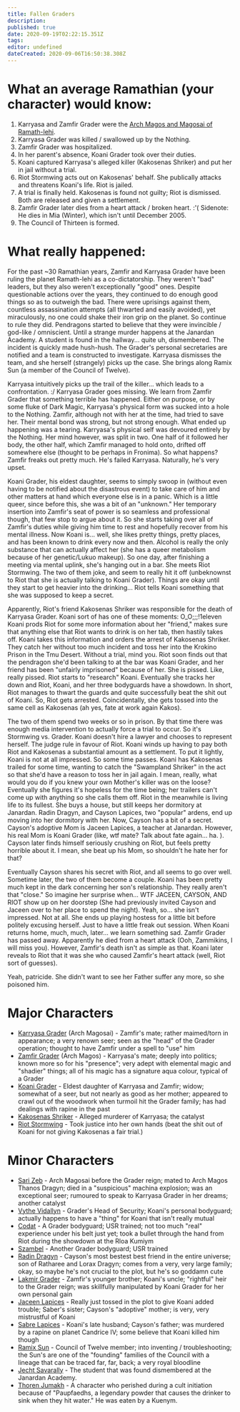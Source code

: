 ```yaml
---
title: Fallen Graders
description: 
published: true
date: 2020-09-19T02:22:15.351Z
tags: 
editor: undefined
dateCreated: 2020-09-06T16:50:38.308Z
---
```


What an average Ramathian (your character) would know:
======================================================

1.  Karryasa and Zamfir Grader were the [Arch Magos and Magosai of Ramath-lehi](/Government).
2.  Karryasa Grader was killed / swallowed up by the Nothing.
3.  Zamfir Grader was hospitalized.
4.  In her parent's absence, Koani Grader took over their duties.
5.  Koani captured Karryasa's alleged killer (Kakosenas Shriker) and put her in jail without a trial.
6.  Riot Stormwing acts out on Kakosenas' behalf. She publically attacks and threatens Koani's life. Riot is jailed.
7.  A trial is finally held. Kakosenas is found not guilty; Riot is dismissed. Both are released and given a settlement.
8.  Zamfir Grader later dies from a heart attack / broken heart. :'( Sidenote: He dies in Mia (Winter), which isn't until December 2005.
9.  The Council of Thirteen is formed.

What really happened:
=====================

For the past \~30 Ramathian years, Zamfir and Karryasa Grader have been ruling the planet Ramath-lehi as a co-dictatorship. They weren't "bad" leaders, but they also weren't exceptionally "good" ones. Despite questionable actions over the years, they continued to do enough good things so as to outweigh the bad. There were uprisings against them, countless assassination attempts (all thwarted and easily avoided), yet miraculously, no one could shake their iron grip on the planet. So continue to rule they did. Pendragons started to believe that they were invincible / god-like / omniscient. Until a strange murder happens at the Janardan Academy. A student is found in the hallway... quite uh, dismembered. The incident is quickly made hush-hush. The Grader's personal secretaries are notified and a team is constructed to investigate. Karryasa dismisses the team, and she herself (strangely) picks up the case. She brings along Ramix Sun (a member of the Council of Twelve).

Karryasa intuitively picks up the trail of the killer... which leads to a confrontation. :/ Karryasa Grader goes missing. We learn from Zamfir Grader that something terrible has happened. Either on purpose, or by some fluke of Dark Magic, Karryasa's physical form was sucked into a hole to the Nothing. Zamfir, although not with her at the time, had tried to save her. Their mental bond was strong, but not strong enough. What ended up happening was a tearing. Karryasa's physical self was devoured entirely by the Nothing. Her mind however, was split in two. One half of it followed her body, the other half, which Zamfir managed to hold onto, drifted off somewhere else (thought to be perhaps in Fronima). So what happens? Zamfir freaks out pretty much. He's failed Karryasa. Naturally, he's very upset.

Koani Grader, his eldest daughter, seems to simply swoop in (without even having to be notified about the disastrous event) to take care of him and other matters at hand which everyone else is in a panic. Which is a little queer, since before this, she was a bit of an "unknown." Her temporary insertion into Zamfir's seat of power is so seamless and professional though, that few stop to argue about it. So she starts taking over all of Zamfir's duties while giving him time to rest and hopefully recover from his mental illness. Now Koani is... well, she likes pretty things, pretty places, and has been known to drink every now and then. Alcohol is really the only substance that can actually affect her (she has a queer metabolism because of her genetic/Lukuo makeup). So one day, after finishing a meeting via mental uplink, she's hanging out in a bar. She meets Riot Stormwing. The two of them joke, and seem to really hit it off (unbeknownst to Riot that she is actually talking to Koani Grader). Things are okay until they start to get heavier into the drinking... Riot tells Koani something that she was supposed to keep a secret.

Apparently, Riot's friend Kakosenas Shriker was responsible for the death of Karryasa Grader. Koani sort of has one of these moments: O_O;;;!1eleven Koani prods Riot for some more information about her "friend," makes sure that anything else that Riot wants to drink is on her tab, then hastily takes off. Koani takes this information and orders the arrest of Kakosenas Shriker. They catch her without too much incident and toss her into the Krokino Prison in the Tmu Desert. Without a trial, mind you. Riot soon finds out that the pendragon she'd been talking to at the bar was Koani Grader, and her friend has been "unfairly imprisoned" because of her. She is pissed. Like, really pissed. Riot starts to "research" Koani. Eventually she tracks her down and Riot, Koani, and her three bodyguards have a showdown. In short, Riot manages to thwart the guards and quite successfully beat the shit out of Koani. So, Riot gets arrested. Coincidentally, she gets tossed into the same cell as Kakosenas (ah yes, fate at work again Kakos).

The two of them spend two weeks or so in prison. By that time there was enough media intervention to actually force a trial to occur. So it's Stormwing vs. Grader. Koani doesn't hire a lawyer and chooses to represent herself. The judge rule in favour of Riot. Koani winds up having to pay both Riot and Kakosenas a substantial amount as a settlement. To put it lightly, Koani is not at all impressed. So some time passes. Koani has Kakosenas trailed for some time, wanting to catch the "Swampland Shriker" in the act so that she'd have a reason to toss her in jail again. I mean, really, what would you do if you knew your own Mother's killer was on the loose? Eventually she figures it's hopeless for the time being; her trailers can't come up with anything so she calls them off. Riot in the meanwhile is living life to its fullest. She buys a house, but still keeps her dormitory at Janardan. Radin Dragyn, and Cayson Lapices, two "popular" ardens, end up moving into her dormitory with her. Now, Cayson has a bit of a secret. Cayson's adoptive Mom is Jaceen Lapices, a teacher at Janardan. However, his real Mom is Koani Grader (like, wtf mate? Talk about fate again... ha. ). Cayson later finds himself seriously crushing on Riot, but feels pretty horrible about it. I mean, she beat up his Mom, so shouldn't he hate her for that?

Eventually Cayson shares his secret with Riot, and all seems to go over well. Sometime later, the two of them become a couple. Koani has been pretty much kept in the dark concerning her son's relationship. They really aren't that "close." So imagine her surprise when... WTF JACEEN, CAYSON, AND RIOT show up on her doorstep (She had previously invited Cayson and Jaceen over to her place to spend the night). Yeah, so... she isn't impressed. Not at all. She ends up playing hostess for a little bit before politely excusing herself. Just to have a little freak out session. When Koani returns home, much, much, later... we learn something sad. Zamfir Grader has passed away. Apparently he died from a heart attack (Ooh, Zammikins, I will miss you). However, Zamfir's death isn't as simple as that. Koani later reveals to Riot that it was she who caused Zamfir's heart attack (well, Riot sort of guesses).

Yeah, patricide. She didn't want to see her Father suffer any more, so she poisoned him.

Major Characters
================

-   [Karryasa Grader](/characters/karryasa-grader) (Arch Magosai) - Zamfir's mate; rather maimed/torn in appearance; a very renown seer; seen as the "head" of the Grader operation; thought to have Zamfir under a spell to "use" him
-   [Zamfir Grader](/characters/zamfir-grader) (Arch Magos) - Karryasa's mate; deeply into politics; known more so for his "presence"; very adept with elemental magic and "shadier" things; all of his magic has a signature aqua colour, typical of a Grader
-   [Koani Grader](/characters/koani-grader) - Eldest daughter of Karryasa and Zamfir; widow; somewhat of a seer, but not nearly as good as her mother; appeared to crawl out of the woodwork when turmoil hit the Grader family; has had dealings with rapine in the past
-   [Kakosenas Shriker](/characters/kakosenas-shriker) - Alleged murderer of Karryasa; the catalyst
-   [Riot Stormwing](/characters/riot-stormwing) - Took justice into her own hands (beat the shit out of Koani for not giving Kakosenas a fair trial.)

Minor Characters
================

-   [Sari Zeb](/characters/sari-zeb) - Arch Magosai before the Grader reign; mated to Arch Magos Thanos Dragyn; died in a "suspicious" machina explosion; was an exceptional seer; rumoured to speak to Karryasa Grader in her dreams; another catalyst
-   [Vythe Vidallyn](/characters/vythe-vidallyn) - Grader's Head of Security; Koani's personal bodyguard; actually happens to have a "thing" for Koani that isn't really mutual
-   [Codat](/characters/codat) - A Grader bodyguard; USR trained; not too much "real" experience under his belt just yet; took a bullet through the hand from Riot during the showdown at the Rloa Kumiym
-   [Szambel](/characters/szambel) - Another Grader bodyguard; USR trained
-   [Radin Dragyn](/characters/radin-dragyn) - Cayson's most bestest best friend in the entire universe; son of Ratharee and Lorax Dragyn; comes from a very, very large family; okay, so maybe he's not crucial to the plot, but he's so goddamn cute
-   [Lakmir Grader](/characters/lakmir-grader) - Zamfir's younger brother; Koani's uncle; "rightful" heir to the Grader reign; was skillfully manipulated by Koani Grader for her own personal gain
-   [Jaceen Lapices](/characters/jaceen-lapices) - Really just tossed in the plot to give Koani added trouble; Saber's sister; Cayson's "adoptive" mother; is very, very mistrustful of Koani
-   [Sabre Lapices](/characters/sabre-lapices) - Koani's late husband; Cayson's father; was murdered by a rapine on planet Candrice IV; some believe that Koani killed him though
-   [Ramix Sun](/characters/ramix-sun) - Council of Twelve member; into inventing / troubleshooting; the Sun's are one of the "founding" families of the Council with a lineage that can be traced far, far, back; a very royal bloodline
- [Jecht Savarally](/characters/jecht-savarally) - The student that was found dismembered at the Janardan Academy.
-   [Thoren Jumakh](/characters/thoren-jumakh) - A character who perished during a cult initiation because of "Paupfaedhs, a legendary powder that causes the drinker to sink when they hit water." He was eaten by a Kuenym.
